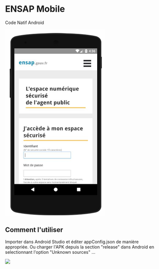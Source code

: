 ENSAP Mobile
================

Code Natif Android

![](https://github.com/deep75/ENSAP-Mobile/raw/master/capture.png)

Comment l'utiliser
------------
Importer dans Android Studio et éditer appConfig.json de manière appropriée. Ou charger l'APK depuis la section "release" dans Android en selectionnant l'option "Unknown sources" ...

![](https://icdn5.digitaltrends.com/image/moto_x4_unknown_sources_2-720x720.jpg)

